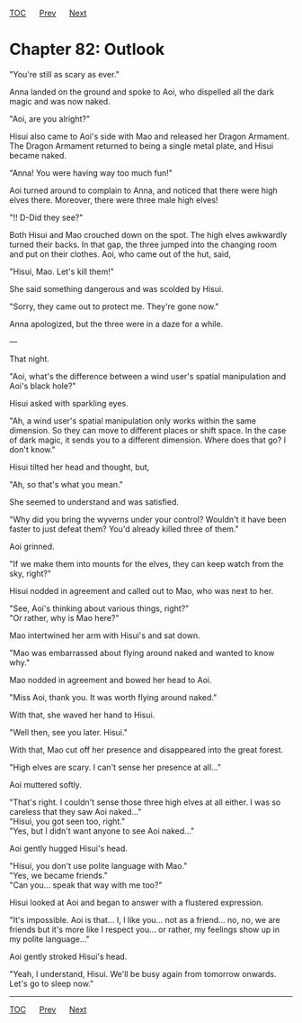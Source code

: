 [TOC](../readme.md)&nbsp;&nbsp;&nbsp;&nbsp;&nbsp;&nbsp;[Prev](section_0014.md)&nbsp;&nbsp;&nbsp;&nbsp;&nbsp;&nbsp;[Next](section_0016.md)



# Chapter 82: Outlook

"You're still as scary as ever."  
  
Anna landed on the ground and spoke to Aoi, who dispelled all the dark
magic and was now naked.  
  
"Aoi, are you alright?"  
  
Hisui also came to Aoi's side with Mao and released her Dragon Armament.
The Dragon Armament returned to being a single metal plate, and Hisui
became naked.  
  
"Anna! You were having way too much fun!"  
  
Aoi turned around to complain to Anna, and noticed that there were high
elves there. Moreover, there were three male high elves!  
  
"!! D-Did they see?"  
  
Both Hisui and Mao crouched down on the spot. The high elves awkwardly
turned their backs. In that gap, the three jumped into the changing room
and put on their clothes. Aoi, who came out of the hut, said,  
  
"Hisui, Mao. Let's kill them!"  
  
She said something dangerous and was scolded by Hisui.  
  
"Sorry, they came out to protect me. They're gone now."  
  
Anna apologized, but the three were in a daze for a while.  
  
—  
  
That night.  
  
"Aoi, what's the difference between a wind user's spatial manipulation
and Aoi's black hole?"  
  
Hisui asked with sparkling eyes.  
  
"Ah, a wind user's spatial manipulation only works within the same
dimension. So they can move to different places or shift space. In the
case of dark magic, it sends you to a different dimension. Where does
that go? I don't know."  
  
Hisui tilted her head and thought, but,  
  
"Ah, so that's what you mean."  
  
She seemed to understand and was satisfied.  
  
"Why did you bring the wyverns under your control? Wouldn't it have been
faster to just defeat them? You'd already killed three of them."  
  
Aoi grinned.  
  
"If we make them into mounts for the elves, they can keep watch from the
sky, right?"  
  
Hisui nodded in agreement and called out to Mao, who was next to her.  
  
"See, Aoi's thinking about various things, right?"  
"Or rather, why is Mao here?"  
  
Mao intertwined her arm with Hisui's and sat down.  
  
"Mao was embarrassed about flying around naked and wanted to know
why."  
  
Mao nodded in agreement and bowed her head to Aoi.  
  
"Miss Aoi, thank you. It was worth flying around naked."  
  
With that, she waved her hand to Hisui.  
  
"Well then, see you later. Hisui."  
  
With that, Mao cut off her presence and disappeared into the great
forest.  
  
"High elves are scary. I can't sense her presence at all..."  
  
Aoi muttered softly.  
  
"That's right. I couldn't sense those three high elves at all either. I
was so careless that they saw Aoi naked..."  
"Hisui, you got seen too, right."  
"Yes, but I didn't want anyone to see Aoi naked..."  
  
Aoi gently hugged Hisui's head.  
  
"Hisui, you don't use polite language with Mao."  
"Yes, we became friends."  
"Can you... speak that way with me too?"  
  
Hisui looked at Aoi and began to answer with a flustered expression.  
  
"It's impossible. Aoi is that… I, I like you… not as a friend… no, no,
we are friends but it's more like I respect you… or rather, my feelings
show up in my polite language…"  
  
Aoi gently stroked Hisui's head.  
  
"Yeah, I understand, Hisui. We'll be busy again from tomorrow onwards.
Let's go to sleep now."  
  
  


---
[TOC](../readme.md)&nbsp;&nbsp;&nbsp;&nbsp;&nbsp;&nbsp;[Prev](section_0014.md)&nbsp;&nbsp;&nbsp;&nbsp;&nbsp;&nbsp;[Next](section_0016.md)

